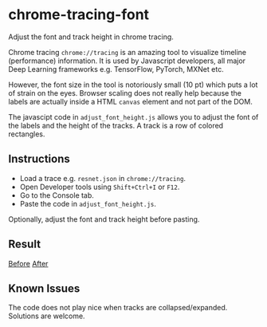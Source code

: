 # chrome-tracing-font

Adjust the font and track height in chrome tracing.

Chrome tracing `chrome://tracing` is an amazing tool to visualize timeline
(performance) information. It is used by Javascript developers, all
major Deep Learning frameworks e.g. TensorFlow, PyTorch, MXNet etc.

However, the font size in the tool is notoriously small (10 pt) which puts
a lot of strain on the eyes. Browser scaling does not really help because 
the labels are actually inside a HTML `canvas` element and not part of the
DOM.

The javascipt code in `adjust_font_height.js` allows you to adjust the
font of the labels and the height of the tracks. A track is a row of
colored rectangles.

## Instructions
- Load a trace e.g. `resnet.json` in `chrome://tracing`.
- Open Developer tools using `Shift+Ctrl+I` or `F12`.
- Go to the Console tab.
- Paste the code in `adjust_font_height.js`.

Optionally, adjust the font and track height before pasting.

## Result
[Before](https://github.com/adityaiitb/chrome-tracing-font/blob/master/before.png)
[After](https://github.com/adityaiitb/chrome-tracing-font/blob/master/after.png)

## Known Issues
The code does not play nice when tracks are collapsed/expanded. Solutions
are welcome.
